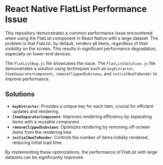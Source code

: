 # React Native FlatList Performance Issue

This repository demonstrates a common performance issue encountered when using the FlatList component in React Native with a large dataset. The problem is that FlatList, by default, renders all items, regardless of their visibility on the screen. This results in significant performance degradation, especially on lower-end devices.

The `FlatListBug.js` file showcases the issue.  The `FlatListSolution.js` file demonstrates a solution using techniques such as `keyExtractor`, `ItemSeparatorComponent`, `removeClippedSubviews`, and `initialNumToRender` to improve performance.

## Solutions

* **`keyExtractor`**:  Provides a unique key for each item, crucial for efficient updates and rendering.
* **`ItemSeparatorComponent`**: Improves rendering efficiency by separating items with a reusable component.
* **`removeClippedSubviews`**: Optimizes rendering by removing off-screen items from the rendering tree.
* **`initialNumToRender`**: Controls the number of items initially rendered, reducing initial load time.

By implementing these optimizations, the performance of FlatList with large datasets can be significantly improved.